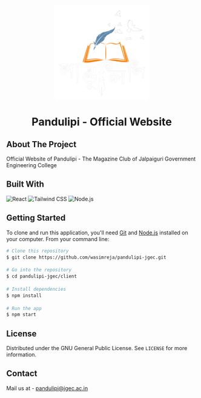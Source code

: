 <p align="center">
    <img src="./client/src/assets/img/Pandulipi Logo.png" alt="Pandulipi" width="250">
  <h1 align="center">Pandulipi - Official Website</h1>
</p>


## About The Project

Official Website of Pandulipi - The Magazine Club of Jalpaiguri Government Engineering College 

## Built With

![React](https://img.shields.io/badge/React-20232A?style=for-the-badge&logo=react&logoColor=61DAFB) 
![Tailwind CSS](https://img.shields.io/badge/Tailwind_CSS-38B2AC?style=for-the-badge&logo=tailwind-css&logoColor=white)
![Node.js](https://img.shields.io/badge/Node.js-339933?style=for-the-badge&logo=nodedotjs&logoColor=white)

## Getting Started

To clone and run this application, you'll need [Git](https://git-scm.com) and [Node.js](https://nodejs.org/en/download/) installed on your computer. From your command line:

```bash
# Clone this repository
$ git clone https://github.com/wasimreja/pandulipi-jgec.git

# Go into the repository
$ cd pandulipi-jgec/client

# Install dependencies
$ npm install

# Run the app
$ npm start
```

## License

Distributed under the GNU General Public License. See `LICENSE` for more information.


## Contact

Mail us at - pandulipi@jgec.ac.in
